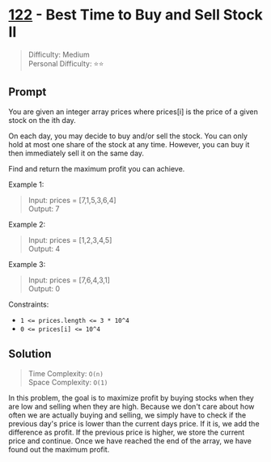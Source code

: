 # [122] - Best Time to Buy and Sell Stock II

> Difficulty: Medium\
> Personal Difficulty: ⭐️⭐️

## Prompt

You are given an integer array prices where prices[i] is the price of a given
stock on the ith day.

On each day, you may decide to buy and/or sell the stock. You can only hold at
most one share of the stock at any time. However, you can buy it then
immediately sell it on the same day.

Find and return the maximum profit you can achieve.

Example 1:

> Input: prices = [7,1,5,3,6,4]\
> Output: 7

Example 2:

> Input: prices = [1,2,3,4,5]\
> Output: 4

Example 3:

> Input: prices = [7,6,4,3,1]\
> Output: 0

Constraints:

- `1 <= prices.length <= 3 * 10^4`
- `0 <= prices[i] <= 10^4`

## Solution

> Time Complexity: `O(n)`\
> Space Complexity: `O(1)`

In this problem, the goal is to maximize profit by buying stocks when they are
low and selling when they are high. Because we don't care about how often we are
actually buying and selling, we simply have to check if the previous day's price
is lower than the current days price. If it is, we add the difference as profit.
If the previous price is higher, we store the current price and continue. Once
we have reached the end of the array, we have found out the maximum profit.

[122]: https://leetcode.com/problems/best-time-to-buy-and-sell-stock-ii

